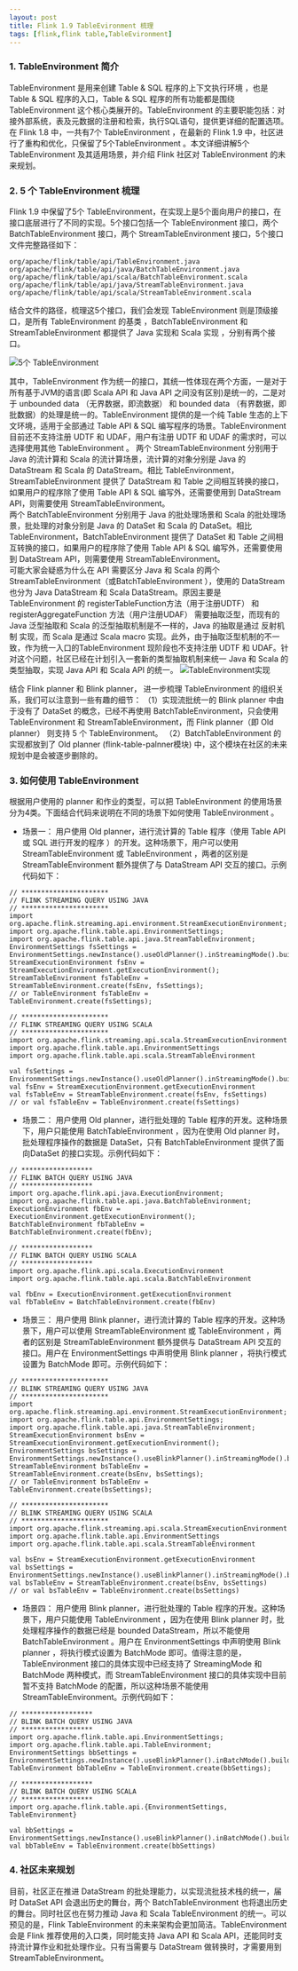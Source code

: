 ```yaml
---
layout: post
title: Flink 1.9 TableEvironment 梳理
tags: [flink,flink table,TableEvironment]
---
```


### 1. TableEnvironment 简介
     
TableEnvironment 是用来创建 Table & SQL 程序的上下文执行环境 ，也是 Table & SQL 程序的入口，Table & SQL 程序的所有功能都是围绕 TableEnvironment 这个核心类展开的。TableEnvironment 的主要职能包括：对接外部系统，表及元数据的注册和检索，执行SQL语句，提供更详细的配置选项。
在 Flink 1.8 中，一共有7个 TableEnvironment ，在最新的 Flink 1.9 中，社区进行了重构和优化，只保留了5个TableEnvironment 。本文详细讲解5个 TableEnvironment 及其适用场景，并介绍 Flink 社区对 TableEnvironment 的未来规划。

### 2. 5 个 TableEnvironment 梳理

Flink 1.9 中保留了5个 TableEnvironment，在实现上是5个面向用户的接口，在接口底层进行了不同的实现。5个接口包括一个 TableEnvironment 接口，两个 BatchTableEnvironment 接口，两个 StreamTableEnvironment 接口，5个接口文件完整路径如下：

```
org/apache/flink/table/api/TableEnvironment.java
org/apache/flink/table/api/java/BatchTableEnvironment.java
org/apache/flink/table/api/scala/BatchTableEnvironment.scala
org/apache/flink/table/api/java/StreamTableEnvironment.java
org/apache/flink/table/api/scala/StreamTableEnvironment.scala
```

结合文件的路径，梳理这5个接口，我们会发现 TableEnvironment 则是顶级接口，是所有 TableEnvironment 的基类 ，BatchTableEnvironment 和 StreamTableEnvironment 都提供了 Java 实现和 Scala 实现 ，分别有两个接口。

![5个 TableEnvironment](/img/5个TableEnvironment.png)



其中，TableEnvironment 作为统一的接口，其统一性体现在两个方面，一是对于所有基于JVM的语言(即 Scala API 和 Java API 之间没有区别)是统一的，二是对于 unbounded data （无界数据，即流数据） 和 bounded data （有界数据，即批数据）的处理是统一的。TableEnvironment 提供的是一个纯 Table 生态的上下文环境，适用于全部通过 Table API & SQL 编写程序的场景。TableEnvironment 目前还不支持注册 UDTF 和 UDAF，用户有注册 UDTF 和 UDAF 的需求时，可以选择使用其他 TableEnvironment 。
两个 StreamTableEnvironment 分别用于 Java 的流计算和 Scala 的流计算场景，流计算的对象分别是 Java 的 DataStream  和 Scala 的 DataStream。相比 TableEnvironment，StreamTableEnvironment 提供了 DataStream 和 Table 之间相互转换的接口，如果用户的程序除了使用 Table API & SQL 编写外，还需要使用到 DataStream API，则需要使用 StreamTableEnvironment。    
两个 BatchTableEnvironment 分别用于 Java 的批处理场景和 Scala 的批处理场景，批处理的对象分别是 Java 的 DataSet 和 Scala 的 DataSet。相比 TableEnvironment，BatchTableEnvironment 提供了 DataSet 和 Table 之间相互转换的接口，如果用户的程序除了使用 Table API & SQL 编写外，还需要使用到 DataStream API，则需要使用 StreamTableEnvironment。    
可能大家会疑惑为什么在 API 需要区分 Java 和 Scala 的两个 StreamTableEnvironment（或BatchTableEnvironment ），使用的 DataStream也分为 Java DataStream 和 Scala DataStream。原因主要是 TableEnvironment 的 registerTableFunction方法（用于注册UDTF） 和 registerAggregateFunction 方法（用户注册UDAF） 需要抽取泛型，而现有的 Java 泛型抽取和 Scala 的泛型抽取机制是不一样的，Java 的抽取是通过 反射机制 实现，而 Scala 是通过 Scala macro 实现。此外，由于抽取泛型机制的不一致，作为统一入口的TableEnvironment 现阶段也不支持注册 UDTF 和 UDAF。针对这个问题，社区已经在计划引入一套新的类型抽取机制来统一 Java 和 Scala 的类型抽取，实现 Java API 和 Scala API 的统一。 
![TableEnvironment实现](/img/TableEnvironment实现.png) 
    
结合 Flink planner 和 Blink planner， 进一步梳理 TableEnvironment 的组织关系，我们可以注意到一些有趣的细节：
（1）实现流批统一的 Blink planner 中由于没有了 DataSet 的概念，已经不再使用 BatchTableEnvironment，只会使用 TableEnvironment 和 StreamTableEnvironment，而 Flink planner（即 Old planner） 则支持 5 个 TableEnvironment。
（2）BatchTableEnvironment 的实现都放到了 Old planner (flink-table-palnner模块) 中，这个模块在社区的未来规划中是会被逐步删除的。

### 3. 如何使用 TableEnvironment
根据用户使用的 planner 和作业的类型，可以把 TableEnvironment 的使用场景分为4类。下面结合代码来说明在不同的场景下如何使用 TableEnvironment 。

* 场景一：
用户使用 Old planner，进行流计算的 Table 程序（使用 Table API 或 SQL 进行开发的程序 ）的开发。这种场景下，用户可以使用 StreamTableEnvironment 或 TableEnvironment ，两者的区别是 StreamTableEnvironment 额外提供了与 DataStream API 交互的接口。示例代码如下：

```
// **********************
// FLINK STREAMING QUERY USING JAVA
// **********************
import org.apache.flink.streaming.api.environment.StreamExecutionEnvironment;
import org.apache.flink.table.api.EnvironmentSettings;
import org.apache.flink.table.api.java.StreamTableEnvironment;
EnvironmentSettings fsSettings = EnvironmentSettings.newInstance().useOldPlanner().inStreamingMode().build();
StreamExecutionEnvironment fsEnv = StreamExecutionEnvironment.getExecutionEnvironment();
StreamTableEnvironment fsTableEnv = StreamTableEnvironment.create(fsEnv, fsSettings);
// or TableEnvironment fsTableEnv = TableEnvironment.create(fsSettings);

// **********************
// FLINK STREAMING QUERY USING SCALA
// **********************
import org.apache.flink.streaming.api.scala.StreamExecutionEnvironment
import org.apache.flink.table.api.EnvironmentSettings
import org.apache.flink.table.api.scala.StreamTableEnvironment

val fsSettings = EnvironmentSettings.newInstance().useOldPlanner().inStreamingMode().build()
val fsEnv = StreamExecutionEnvironment.getExecutionEnvironment
val fsTableEnv = StreamTableEnvironment.create(fsEnv, fsSettings)
// or val fsTableEnv = TableEnvironment.create(fsSettings)
```

* 场景二：
用户使用 Old planner，进行批处理的 Table 程序的开发。这种场景下，用户只能使用 BatchTableEnvironment ，因为在使用 Old planner 时，批处理程序操作的数据是 DataSet，只有 BatchTableEnvironment 提供了面向DataSet 的接口实现。示例代码如下：

```
// ******************
// FLINK BATCH QUERY USING JAVA
// ******************
import org.apache.flink.api.java.ExecutionEnvironment;
import org.apache.flink.table.api.java.BatchTableEnvironment;
ExecutionEnvironment fbEnv = ExecutionEnvironment.getExecutionEnvironment();
BatchTableEnvironment fbTableEnv = BatchTableEnvironment.create(fbEnv);

// ******************
// FLINK BATCH QUERY USING SCALA
// ******************
import org.apache.flink.api.scala.ExecutionEnvironment
import org.apache.flink.table.api.scala.BatchTableEnvironment

val fbEnv = ExecutionEnvironment.getExecutionEnvironment
val fbTableEnv = BatchTableEnvironment.create(fbEnv)
```

* 场景三：
用户使用 Blink planner，进行流计算的 Table 程序的开发。这种场景下，用户可以使用 StreamTableEnvironment 或 TableEnvironment ，两者的区别是 StreamTableEnvironment 额外提供与 DataStream API 交互的接口。用户在 EnvironmentSettings 中声明使用 Blink planner ，将执行模式设置为 BatchMode 即可。示例代码如下：

``` 
// **********************
// BLINK STREAMING QUERY USING JAVA
// **********************
import org.apache.flink.streaming.api.environment.StreamExecutionEnvironment;
import org.apache.flink.table.api.EnvironmentSettings;
import org.apache.flink.table.api.java.StreamTableEnvironment;
StreamExecutionEnvironment bsEnv = StreamExecutionEnvironment.getExecutionEnvironment();
EnvironmentSettings bsSettings = EnvironmentSettings.newInstance().useBlinkPlanner().inStreamingMode().build();
StreamTableEnvironment bsTableEnv = StreamTableEnvironment.create(bsEnv, bsSettings);
// or TableEnvironment bsTableEnv = TableEnvironment.create(bsSettings);

// **********************
// BLINK STREAMING QUERY USING SCALA
// **********************
import org.apache.flink.streaming.api.scala.StreamExecutionEnvironment
import org.apache.flink.table.api.EnvironmentSettings
import org.apache.flink.table.api.scala.StreamTableEnvironment

val bsEnv = StreamExecutionEnvironment.getExecutionEnvironment
val bsSettings = EnvironmentSettings.newInstance().useBlinkPlanner().inStreamingMode().build()
val bsTableEnv = StreamTableEnvironment.create(bsEnv, bsSettings)
// or val bsTableEnv = TableEnvironment.create(bsSettings)
```

* 场景四：
    用户使用 Blink planner，进行批处理的 Table 程序的开发。这种场景下，用户只能使用 TableEnvironment ，因为在使用 Blink planner 时，批处理程序操作的数据已经是 bounded DataStream，所以不能使用 BatchTableEnvironment 。用户在 EnvironmentSettings 中声明使用 Blink planner ，将执行模式设置为 BatchMode 即可。值得注意的是，TableEnvironment 接口的具体实现中已经支持了 StreamingMode
和 BatchMode 两种模式，而 StreamTableEnvironment 接口的具体实现中目前暂不支持 BatchMode 的配置，所以这种场景不能使用 StreamTableEnvironment。示例代码如下：

``` 
// ******************
// BLINK BATCH QUERY USING JAVA
// ******************
import org.apache.flink.table.api.EnvironmentSettings;
import org.apache.flink.table.api.TableEnvironment;
EnvironmentSettings bbSettings = EnvironmentSettings.newInstance().useBlinkPlanner().inBatchMode().build();
TableEnvironment bbTableEnv = TableEnvironment.create(bbSettings);

// ******************
// BLINK BATCH QUERY USING SCALA
// ******************
import org.apache.flink.table.api.{EnvironmentSettings, TableEnvironment}

val bbSettings = EnvironmentSettings.newInstance().useBlinkPlanner().inBatchMode().build()
val bbTableEnv = TableEnvironment.create(bbSettings)
```

### 4. 社区未来规划
目前，社区正在推进 DataStream 的批处理能力，以实现流批技术栈的统一，届时 DataSet API 会退出历史的舞台，两个 BatchTableEnvironment 也将退出历史的舞台。同时社区也在努力推动 Java 和 Scala TableEnvironment 的统一。可以预见的是，Flink TableEnvironment  的未来架构会更加简洁。TableEnvironment 会是 Flink 推荐使用的入口类，同时能支持 Java API 和 Scala API，还能同时支持流计算作业和批处理作业。只有当需要与 DataStream 做转换时，才需要用到 StreamTableEnvironment。
